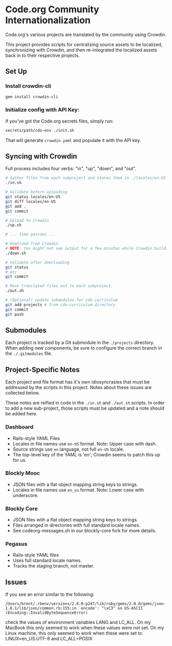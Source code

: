 # Code.org Community Internationalization

Code.org's various projects are translated by the community using Crowdin.

This project provides scripts for centralizing source assets to be localized,
synchronizing with Crowdin, and then re-integrated the localized assets back
in to their respective projects.


## Set Up

### Install crowdin-cli

```bash
gem install crowdin-cli
```

### Initialize config with API Key:

If you've got the Code.org secrets files, simply run:

```bash
secrets/path/cdo-env ./init.sh
```

That will generate `crowdin.yaml` and populate it with the API key.


## Syncing with Crowdin

Full process includes four verbs: "in", "up", "down", and "out".

```bash
# Gather files from each subproject and stores them in ./locales/en-US
./in.sh

# Validate before uploading
git status locales/en-US
git diff locales/en-US
git add .
git commit

# Upload to Crowdin
./up.sh

# ... time passses ...

# Download from Crowdin
# NOTE: You might not see output for a few minutes while Crowdin builds.
./down.sh

# Validate after downloading
git status
# etc
git commit

# Move translated files out to each subproject.
./out.sh

# (Optional) update submodules for cdo-curriculum
git add projects # from cdo-curriculum directory
git commit
git push

```


## Submodules

Each project is tracked by a Git submodule in the `./projects` directory. When
adding new components, be sure to configure the correct branch in the
`./.gitmodules` file.


## Project-Specific Notes

Each project and file format has it's own idiosyncrasies that must be addressed
by the scripts in this project. Notes about these issues are collected below.

These notes are reified in code in the `./in.sh` and `./out.sh` scripts.  In
order to add a new sub-project, those scripts must be updated and a note should
be added here.

### Dashboard

- Rails-style YAML Files
- Locales in file names use `en-US` format. Note: Upper case with dash.
- Source strings use `en` language, not full `en-US` locale.
- The top-level key of the YAML is 'en'; Crowdin seems to patch this up for us.

### Blockly Mooc

- JSON files with a flat object mapping string keys to strings.
- Locales in file names use `en_us` format. Note: Lower case with underscore.

### Blockly Core

- JSON files with a flat object mapping string keys to strings.
- Files arranged in directories with full standard locale names.
- See codeorg-messages.sh in our blockly-core fork for more details.

### Pegasus

- Rails-style YAML files
- Uses full standard locale names.
- Tracks the staging branch, not master.


## Issues

If you see an error similar to the following:
```
/Users/brent/.rbenv/versions/2.0.0-p247/lib/ruby/gems/2.0.0/gems/json-1.8.1/lib/json/common.rb:155:in `encode': "\xC3" on US-ASCII (Encoding::InvalidByteSequenceError)
```
check the values of environment variables LANG and LC_ALL.  On my MacBook this only seemed to work when these values were not set.  On my Linux machine, this only seemed to work when these were set to LINUX=en_US.UTF-8 and LC_ALL=POSIX
